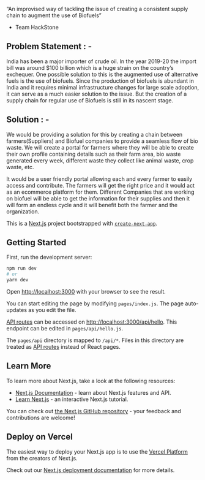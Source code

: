 “An improvised way of tackling the issue of creating a consistent supply chain to augment the use of Biofuels”
- Team HackStone


## Problem Statement : -

India has been a major importer of crude oil. In the year 2019-20 the import bill was around $100 billion which is a huge strain on the country’s exchequer. One possible solution to this is the augmented use of alternative fuels is the use of biofuels. Since the production of biofuels is abundant in India and it requires minimal infrastructure changes for large scale adoption, it can serve as a much easier solution to the issue. But the creation of a supply chain for regular use of Biofuels is still in its nascent stage. 

## Solution : -
We would be providing a solution for this by creating a chain between farmers(Suppliers) and Biofuel companies to provide a seamless flow of bio waste. We will create a portal for farmers where they will be able to create their own profile containing details such as their farm area, bio waste generated every week, different waste they collect like animal waste, crop waste, etc. 

It would be a user friendly portal allowing each and every farmer to easily access and contribute. The farmers will get the right price and it would act as an ecommerce platform for them. Different Companies that are working on biofuel will be able to get the information for their supplies and then it will form an endless cycle and it will benefit both the farmer and the organization.


This is a [Next.js](https://nextjs.org/) project bootstrapped with [`create-next-app`](https://github.com/vercel/next.js/tree/canary/packages/create-next-app).

## Getting Started

First, run the development server:

```bash
npm run dev
# or
yarn dev
```

Open [http://localhost:3000](http://localhost:3000) with your browser to see the result.

You can start editing the page by modifying `pages/index.js`. The page auto-updates as you edit the file.

[API routes](https://nextjs.org/docs/api-routes/introduction) can be accessed on [http://localhost:3000/api/hello](http://localhost:3000/api/hello). This endpoint can be edited in `pages/api/hello.js`.

The `pages/api` directory is mapped to `/api/*`. Files in this directory are treated as [API routes](https://nextjs.org/docs/api-routes/introduction) instead of React pages.

## Learn More

To learn more about Next.js, take a look at the following resources:

- [Next.js Documentation](https://nextjs.org/docs) - learn about Next.js features and API.
- [Learn Next.js](https://nextjs.org/learn) - an interactive Next.js tutorial.

You can check out [the Next.js GitHub repository](https://github.com/vercel/next.js/) - your feedback and contributions are welcome!

## Deploy on Vercel

The easiest way to deploy your Next.js app is to use the [Vercel Platform](https://vercel.com/new?utm_medium=default-template&filter=next.js&utm_source=create-next-app&utm_campaign=create-next-app-readme) from the creators of Next.js.

Check out our [Next.js deployment documentation](https://nextjs.org/docs/deployment) for more details.

